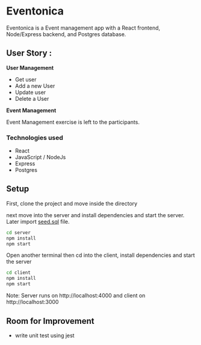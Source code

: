 # Eventonica

Eventonica is a Event management app with a React frontend, Node/Express backend, and Postgres database.

## User Story :

**User Management**

- Get user
- Add a new User
- Update user
- Delete a User

**Event Management**

Event Management exercise is left to the participants.

### Technologies used

- React
- JavaScript / NodeJs
- Express
- Postgres

## Setup

First, clone the project and move inside the directory

next move into the server and install dependencies and start the server. Later import [seed.sql](./server/db/seed.sql) file.

```bash
cd server
npm install
npm start
```

Open another terminal then cd into the client, install dependencies and start the server

```bash
cd client
npm install
npm start
```

Note: Server runs on http://localhost:4000 and client on http://localhost:3000

## Room for Improvement

- write unit test using jest
